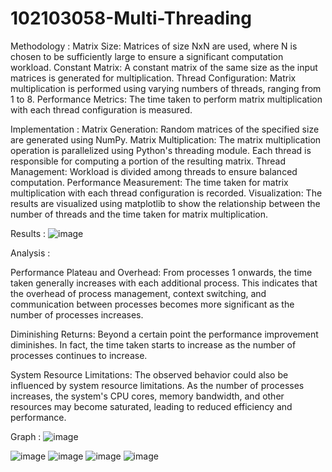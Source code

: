 # 102103058-Multi-Threading
Methodology :
Matrix Size: Matrices of size NxN are used, where N is chosen to be sufficiently large to ensure a significant computation workload. Constant Matrix: A constant matrix of the same size as the input matrices is generated for multiplication. Thread Configuration: Matrix multiplication is performed using varying numbers of threads, ranging from 1 to 8. Performance Metrics: The time taken to perform matrix multiplication with each thread configuration is measured.

Implementation :
Matrix Generation: Random matrices of the specified size are generated using NumPy. Matrix Multiplication: The matrix multiplication operation is parallelized using Python's threading module. Each thread is responsible for computing a portion of the resulting matrix. Thread Management: Workload is divided among threads to ensure balanced computation. Performance Measurement: The time taken for matrix multiplication with each thread configuration is recorded. Visualization: The results are visualized using matplotlib to show the relationship between the number of threads and the time taken for matrix multiplication.

Results :
![image](https://github.com/Codelord2003/102103058-Multi-Threading/assets/95679005/b2e82bfb-16d1-4560-9961-0988fb8cad6c)

Analysis :

Performance Plateau and Overhead: From  processes 1 onwards, the time taken generally increases with each additional process. This indicates that the overhead of process management, context switching, and communication between processes becomes more significant as the number of processes increases. 

Diminishing Returns: Beyond a certain point  the performance improvement diminishes. In fact, the time taken starts to increase as the number of processes continues to increase. 

System Resource Limitations: The observed behavior could also be influenced by system resource limitations. As the number of processes increases, the system's CPU cores, memory bandwidth, and other resources may become saturated, leading to reduced efficiency and performance.

Graph :
![image](https://github.com/Codelord2003/102103058-Multi-Threading/assets/95679005/15618ff1-f72e-43a1-90b4-bc3f70b8aea8)


![image](https://github.com/Codelord2003/102103058-Multi-Threading/assets/95679005/2f7f485c-1f01-476e-91e8-6e0d8a6a29d9)
![image](https://github.com/Codelord2003/102103058-Multi-Threading/assets/95679005/073c72ba-097e-4640-9767-34082779adc5)
![image](https://github.com/Codelord2003/102103058-Multi-Threading/assets/95679005/63bfc897-2e8b-4d89-98a4-4ad0f6bef110)
![image](https://github.com/Codelord2003/102103058-Multi-Threading/assets/95679005/e01135b3-b711-4627-b828-1c3422a0fb71)




